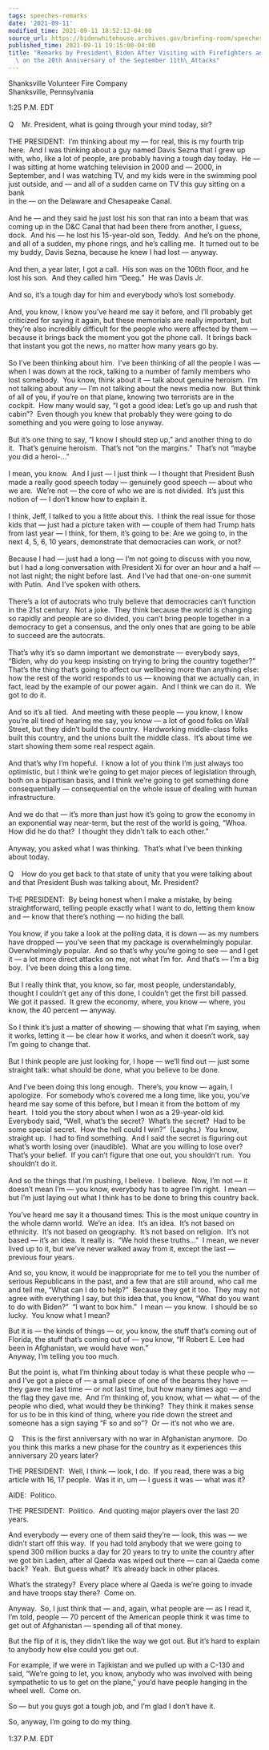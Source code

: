 ```yaml
---
tags: speeches-remarks
date: '2021-09-11'
modified_time: 2021-09-11 18:52:12-04:00
source_url: https://bidenwhitehouse.archives.gov/briefing-room/speeches-remarks/2021/09/11/remarks-by-president-biden-after-visiting-with-firefighters-and-their-families-on-the-20th-anniversary-of-the-september-11th-attacks/
published_time: 2021-09-11 19:15:00-04:00
title: "Remarks by President\_Biden After Visiting with Firefighters and Their Families\
  \ on the 20th Anniversary of the September 11th\_Attacks"
---
```

 
Shanksville Volunteer Fire Company  
Shanksville, Pennsylvania

1:25 P.M. EDT   
   
Q    Mr. President, what is going through your mind today, sir?  
   
THE PRESIDENT:  I’m thinking about my — for real, this is my fourth trip
here.  And I was thinking about a guy named Davis Sezna that I grew up
with, who, like a lot of people, are probably having a tough day today. 
He — I was sitting at home watching television in 2000 and — 2000, in
September, and I was watching TV, and my kids were in the swimming pool
just outside, and — and all of a sudden came on TV this guy sitting on a
bank  
in the — on the Delaware and Chesapeake Canal.   
   
And he — and they said he just lost his son that ran into a beam that
was coming up in the D&C Canal that had been there from another, I
guess, dock.  And his — he lost his 15-year-old son, Teddy.  And he’s on
the phone, and all of a sudden, my phone rings, and he’s calling me.  It
turned out to be my buddy, Davis Sezna, because he knew I had lost —
anyway.  
   
And then, a year later, I got a call.  His son was on the 106th floor,
and he lost his son.  And they called him “Deeg.”  He was Davis Jr.   
   
And so, it’s a tough day for him and everybody who’s lost somebody.   
   
And, you know, I know you’ve heard me say it before, and I’ll probably
get criticized for saying it again, but these memorials are really
important, but they’re also incredibly difficult for the people who were
affected by them — because it brings back the moment you got the phone
call.  It brings back that instant you got the news, no matter how many
years go by.   
   
So I’ve been thinking about him.  I’ve been thinking of all the people I
was — when I was down at the rock, talking to a number of family members
who lost somebody.  You know, think about it — talk about genuine
heroism.  I’m not talking about any — I’m not talking about the news
media now.  But think of all of you, if you’re on that plane, knowing
two terrorists are in the cockpit.  How many would say, “I got a good
idea: Let’s go up and rush that cabin”?  Even though you knew that
probably they were going to do something and you were going to lose
anyway.   
   
But it’s one thing to say, “I know I should step up,” and another thing
to do it.  That’s genuine heroism.  That’s not “on the margins.”  That’s
not “maybe you did a heroi-…”   
   
I mean, you know.  And I just — I just think — I thought that President
Bush made a really good speech today — genuinely good speech — about who
we are.  We’re not — the core of who we are is not divided.  It’s just
this notion of — I don’t know how to explain it.   
   
I think, Jeff, I talked to you a little about this.  I think the real
issue for those kids that — just had a picture taken with — couple of
them had Trump hats from last year — I think, for them, it’s going to
be: Are we going to, in the next 4, 5, 6, 10 years, demonstrate that
democracies can work, or not?  
   
Because I had — just had a long — I’m not going to discuss with you now,
but I had a long conversation with President Xi for over an hour and a
half — not last night; the night before last.  And I’ve had that
one-on-one summit with Putin.  And I’ve spoken with others.   
   
There’s a lot of autocrats who truly believe that democracies can’t
function in the 21st century.  Not a joke.  They think because the world
is changing so rapidly and people are so divided, you can’t bring people
together in a democracy to get a consensus, and the only ones that are
going to be able to succeed are the autocrats.   
   
That’s why it’s so damn important we demonstrate — everybody says,
“Biden, why do you keep insisting on trying to bring the country
together?”  That’s the thing that’s going to affect our wellbeing more
than anything else: how the rest of the world responds to us — knowing
that we actually can, in fact, lead by the example of our power again. 
And I think we can do it.  We got to do it.   
   
And so it’s all tied.  And meeting with these people — you know, I know
you’re all tired of hearing me say, you know — a lot of good folks on
Wall Street, but they didn’t build the country.  Hardworking
middle-class folks built this country, and the unions built the middle
class.  It’s about time we start showing them some real respect again.  
   
And that’s why I’m hopeful.  I know a lot of you think I’m just always
too optimistic, but I think we’re going to get major pieces of
legislation through, both on a bipartisan basis, and I think we’re going
to get something done consequentially — consequential on the whole issue
of dealing with human infrastructure.   
   
And we do that — it’s more than just how it’s going to grow the economy
in an exponential way near-term, but the rest of the world is going,
“Whoa.  How did he do that?  I thought they didn’t talk to each
other.”   
   
Anyway, you asked what I was thinking.  That’s what I’ve been thinking
about today.  
   
Q    How do you get back to that state of unity that you were talking
about and that President Bush was talking about, Mr. President?  
   
THE PRESIDENT:  By being honest when I make a mistake, by being
straightforward, telling people exactly what I want to do, letting them
know and — know that there’s nothing — no hiding the ball.   
   
You know, if you take a look at the polling data, it is down — as my
numbers have dropped — you’ve seen that my package is overwhelmingly
popular.  Overwhelmingly popular.  And so that’s why you’re going to see
— and I get it — a lot more direct attacks on me, not what I’m for.  And
that’s — I’m a big boy.  I’ve been doing this a long time.   
   
But I really think that, you know, so far, most people, understandably,
thought I couldn’t get any of this done, I couldn’t get the first bill
passed.  We got it passed.  It grew the economy, where, you know —
where, you know, the 40 percent — anyway.  
   
So I think it’s just a matter of showing — showing that what I’m saying,
when it works, letting it — be clear how it works, and when it doesn’t
work, say I’m going to change that.   
   
But I think people are just looking for, I hope — we’ll find out — just
some straight talk: what should be done, what you believe to be done.   
   
And I’ve been doing this long enough.  There’s, you know — again, I
apologize.  For somebody who’s covered me a long time, like you, you’ve
heard me say some of this before, but I mean it from the bottom of my
heart.  I told you the story about when I won as a 29-year-old kid. 
Everybody said, “Well, what’s the secret?  What’s the secret?  Had to be
some special secret.  How the hell could I win?”  (Laughs.)  You know,
straight up.  I had to find something.  And I said the secret is
figuring out what’s worth losing over (inaudible).  What are you willing
to lose over?  That’s your belief.  If you can’t figure that one out,
you shouldn’t run.  You shouldn’t do it.   
   
And so the things that I’m pushing, I believe.  I believe.  Now, I’m not
— it doesn’t mean I’m — you know, everybody has to agree I’m right.  I
mean — but I’m just laying out what I think has to be done to bring this
country back.  
   
You’ve heard me say it a thousand times: This is the most unique country
in the whole damn world.  We’re an idea.  It’s an idea.  It’s not based
on ethnicity.  It’s not based on geography.  It’s not based on
religion.  It’s not based — it’s an idea.  It really is.  “We hold these
truths…”  I mean, we never lived up to it, but we’ve never walked away
from it, except the last — previous four years.

And so, you know, it would be inappropriate for me to tell you the
number of serious Republicans in the past, and a few that are still
around, who call me and tell me, “What can I do to help?”  Because they
get it too.  They may not agree with everything I say, but this idea
that, you know, “What do you want to do with Biden?”  “I want to box
him.”  I mean — you know.  I should be so lucky.  You know what I mean?

But it is — the kinds of things — or, you know, the stuff that’s coming
out of Florida, the stuff that’s coming out of — you know, “If Robert E.
Lee had been in Afghanistan, we would have won.”   
Anyway, I’m telling you too much. 

But the point is, what I’m thinking about today is what these people who
— and I’ve got a piece of — a small piece of one of the beams they have
— they gave me last time — or not last time, but how many times ago —
and the flag they gave me.  And I’m thinking of, you know, what — what —
of the people who died, what would they be thinking?  They think it
makes sense for us to be in this kind of thing, where you ride down the
street and someone has a sign saying “F so and so”?  Or — it’s not who
we are. 

Q    This is the first anniversary with no war in Afghanistan anymore. 
Do you think this marks a new phase for the country as it experiences
this anniversary 20 years later?

THE PRESIDENT:  Well, I think — look, I do.  If you read, there was a
big article with 16, 17 people.  Was it in, um — I guess it was — what
was it?

AIDE:  Politico.

THE PRESIDENT:  Politico.  And quoting major players over the last 20
years.

And everybody — every one of them said they’re — look, this was — we
didn’t start off this way.  If you had told anybody that we were going
to spend 300 million bucks a day for 20 years to try to unite the
country after we got bin Laden, after al Qaeda was wiped out there — can
al Qaeda come back?  Yeah.  But guess what?  It’s already back in other
places.

What’s the strategy?  Every place where al Qaeda is we’re going to
invade and have troops stay there?  Come on. 

Anyway.  So, I just think that — and, again, what people are — as I read
it, I’m told, people — 70 percent of the American people think it was
time to get out of Afghanistan — spending all of that money.

But the flip of it is, they didn’t like the way we got out. But it’s
hard to explain to anybody how else could you get out.

For example, if we were in Tajikistan and we pulled up with a C-130 and
said, “We’re going to let, you know, anybody who was involved with being
sympathetic to us to get on the plane,” you’d have people hanging in the
wheel well.  Come on.

So — but you guys got a tough job, and I’m glad I don’t have it.

So, anyway, I’m going to do my thing.  
                                          
   
1:37 P.M. EDT
